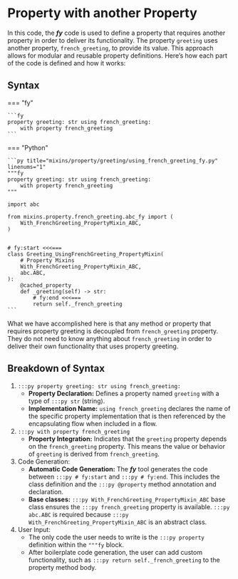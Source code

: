 # Property with another Property

In this code, the ___fy___ code is used to define a property that requires another property in order to deliver its functionality. The property `greeting` uses another property, `french_greeting`, to provide its value. This approach allows for modular and reusable property definitions. Here’s how each part of the code is defined and how it works:

## Syntax

=== "fy"

    ```fy
    property greeting: str using french_greeting:
        with property french_greeting
    ```

=== "Python"

    ```py title="mixins/property/greeting/using_french_greeting_fy.py" linenums="1"
    """fy
    property greeting: str using french_greeting:
        with property french_greeting
    """

    import abc
    
    from mixins.property.french_greeting.abc_fy import (
        With_FrenchGreeting_PropertyMixin_ABC,
    )
    
    
    # fy:start <<<===
    class Greeting_UsingFrenchGreeting_PropertyMixin(
        # Property Mixins
        With_FrenchGreeting_PropertyMixin_ABC,
        abc.ABC,
    ):
        @cached_property
        def _greeting(self) -> str:
            # fy:end <<<===
            return self._french_greeting
    ```

What we have accomplished here is that any method or property that requires property greeting is decoupled from `french_greeting` property. They do not need to know anything about `french_greeting` in order to deliver their own functionality that uses property greeting.

## Breakdown of Syntax

1. `:::py property greeting: str using french_greeting:`
    - **Property Declaration:** Defines a property named `greeting` with a type of `:::py str` (string). 
    - **Implementation Name:** `using french_greeting` declares the name of the specific property implementation that is then referenced by the encapsulating flow when included in a flow.
2. `:::py with property french_greeting` 
    - **Property Integration:** Indicates that the `greeting` property depends on the `french_greeting` property. This means the value or behavior of `greeting` is derived from `french_greeting`. 
3. Code Generation:
    - **Automatic Code Generation:** The ___fy___ tool generates the code between `:::py # fy:start` and `:::py # fy:end`. This includes the class definition and the `:::py @property` method annotation and declaration. 
    - **Base classes:** `:::py With_FrenchGreeting_PropertyMixin_ABC` base class ensures the `:::py french_greeting` property is available. `:::py abc.ABC` is required because `:::py With_FrenchGreeting_PropertyMixin_ABC` is an abstract class.
4. User Input:
    - The only code the user needs to write is the `:::py property` definition within the `"""fy` block.
    - After boilerplate code generation, the user can add custom functionality, such as `:::py return self._french_greeting` to the property method body.
